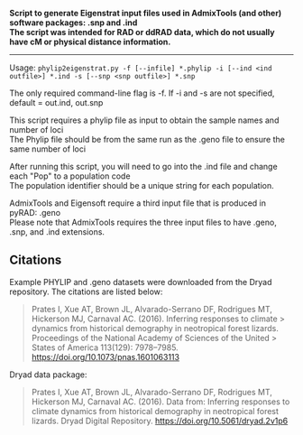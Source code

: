 **Script to generate Eigenstrat input files used in AdmixTools (and other) software packages: .snp and .ind  
The script was intended for RAD or ddRAD data, which do not usually have cM or physical distance information.**

______________________________________________________________________________________________________________________

Usage: `phylip2eigenstrat.py -f [--infile] *.phylip -i [--ind <ind outfile>] *.ind -s [--snp <snp outfile>] *.snp`


The only required command-line flag is -f. If -i and -s are not specified, default = out.ind, out.snp  

This script requires a phylip file as input to obtain the sample names and number of loci  
The Phylip file should be from the same run as the .geno file to ensure the same number of loci  

After running this script, you will need to go into the .ind file and change each "Pop" to a population code  
The population identifier should be a unique string for each population.  

AdmixTools and Eigensoft require a third input file that is produced in pyRAD: .geno  
Please note that AdmixTools requires the three input files to have .geno, .snp, and .ind extensions.  


## Citations

Example PHYLIP and .geno datasets were downloaded from the Dryad repository. The citations are listed below:

> Prates I, Xue AT, Brown JL, Alvarado-Serrano DF, Rodrigues MT, Hickerson MJ, Carnaval AC. (2016). Inferring responses to climate > dynamics from historical demography in neotropical forest lizards. Proceedings of the National Academy of Sciences of the United > States of America 113(129): 7978–7985. https://doi.org/10.1073/pnas.1601063113

Dryad data package:

> Prates I, Xue AT, Brown JL, Alvarado-Serrano DF, Rodrigues MT, Hickerson MJ, Carnaval AC. (2016). Data from: Inferring responses to climate dynamics from historical demography in neotropical forest lizards. Dryad Digital Repository. https://doi.org/10.5061/dryad.2v1p6

